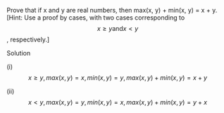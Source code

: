 Prove that if x and y are real numbers, then max(x, y) + min(x, y) = x + y. [Hint: Use a proof by cases, with two cases corresponding to $$x \ge y \text{and} x \lt y$$, respectively.]

Solution

(i) $$x \ge y, max(x, y) = x, min(x, y) = y, max(x, y) + min(x, y) = x + y$$

(ii) $$x \lt y, max(x, y) = y, min(x, y) = x, max(x, y) + min(x, y) = y + x$$